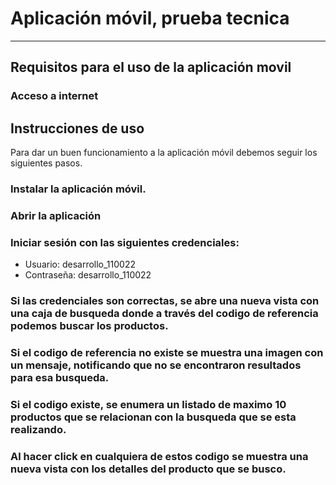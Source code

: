 # Aplicación móvil, prueba tecnica
***

## Requisitos para el uso de la aplicación movil


### Acceso a internet

## Instrucciones de uso


Para dar un buen funcionamiento a la aplicación móvil
debemos seguir los siguientes pasos.

### Instalar la aplicación móvil.
### Abrir la aplicación
### Iniciar sesión con las siguientes credenciales:
* Usuario: desarrollo_110022
* Contraseña: desarrollo_110022
### Si las credenciales son correctas, se abre una nueva vista con una caja de busqueda donde a través del codigo de referencia podemos buscar los productos.

### Si el codigo de referencia no existe se muestra una imagen con un mensaje, notificando que no se encontraron resultados para esa busqueda.

### Si el codigo existe, se enumera un listado de maximo 10 productos que se relacionan con la busqueda que se esta realizando.

### Al hacer click en cualquiera de estos codigo se muestra una nueva vista con los detalles del producto que se busco.